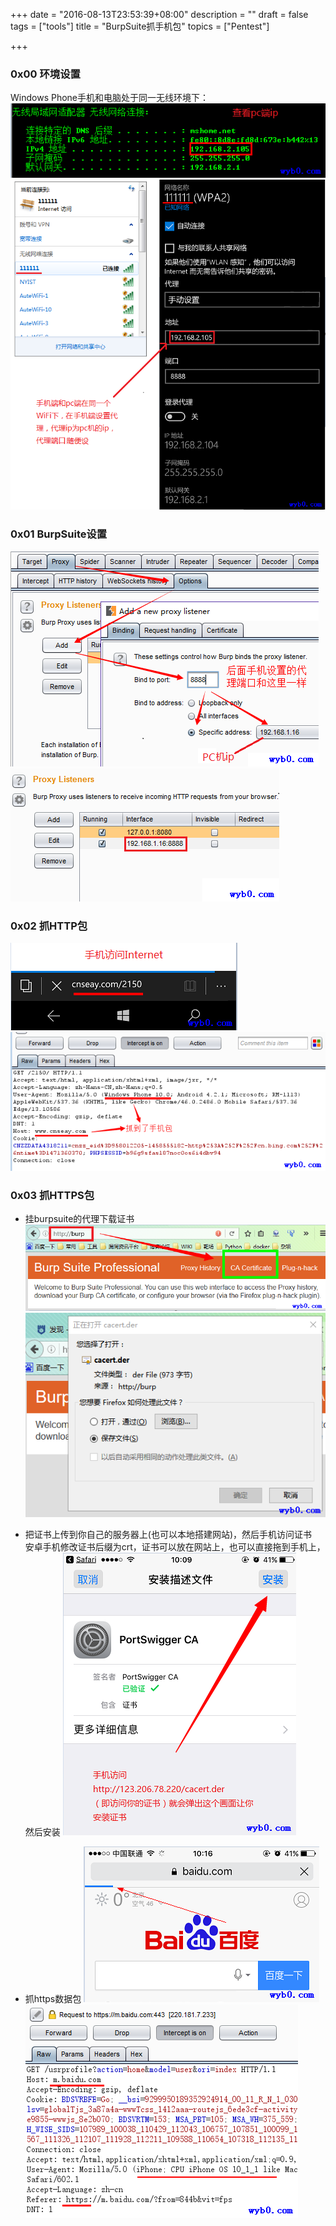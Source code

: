 +++
date = "2016-08-13T23:53:39+08:00"
description = ""
draft = false
tags = ["tools"]
title = "BurpSuite抓手机包"
topics = ["Pentest"]

+++

### 0x00 环境设置
Windows Phone手机和电脑处于同一无线环境下：
![PC机的ip](/img/post/burpsuite_pc_ip.png)
![IP设置](/img/post/burpsuite_ip_set.png)

### 0x01 BurpSuite设置
![设置burpsuite抓8888端口的包1](/img/post/burpsuite_set_phone_proxy1.png)
![设置burpsuite抓8888端口的包2](/img/post/burpsuite_set_phone_proxy2.png)

### 0x02 抓HTTP包
![手机访问网络](/img/post/burpsuite_phone_visit_internet.png)
![burpsuite抓手机包](/img/post/burpsuite_get_phone_packet.png)

### 0x03 抓HTTPS包
* 挂burpsuite的代理下载证书
![下载证书1](/img/post/burpsuite_down_ca1.png)
![下载证书2](/img/post/burpsuite_down_ca2.png)

* 把证书上传到你自己的服务器上(也可以本地搭建网站)，然后手机访问证书  
安卓手机修改证书后缀为crt，证书可以放在网站上，也可以直接拖到手机上，然后安装
![手机安装证书](/img/post/burpsuite_phone_install_ca.png)

* 抓https数据包
![手机访问https链接](/img/post/burpsuite_get_https_packet1.png)
![burpsuite抓https包](/img/post/burpsuite_get_https_packet2.png)
